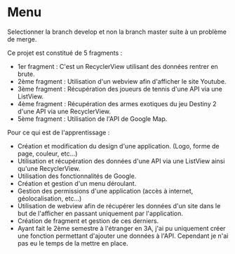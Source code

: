 # Menu
Selectionner la branch develop et non la branch master suite à un problème de merge.

Ce projet est constitué de 5 fragments : 
- 1er fragment : C'est un RecyclerView utilisant des données rentrer en brute.
- 2ème fragment : Utilisation d'un webview afin d'afficher le site Youtube.
- 3ème fragment : Récupération des joueurs de tennis d'une API via une ListView.
- 4ème fragment : Récupération des armes exotiques du jeu Destiny 2 d'une API via une RecyclerView.
- 5ème fragment : Utilisation de l'API de Google Map.

Pour ce qui est de l'apprentissage : 
- Création et modification du design d'une application. (Logo, forme de page, couleur, etc...)
- Utilisation et récupération des données d'une API via une ListView ainsi qu'une RecyclerView.
- Utilisation des fonctionnalités de Google.
- Création et gestion d'un menu déroulant.
- Gestion des permissions d'une application (accès à internet, géolocalisation, etc...)
- Utilisation de webview afin de récupérer les données d'un site dans le but de l'afficher en passant uniquement par l'application.
- Création de fragment et gestion de ces derniers.
- Ayant fait le 2ème semestre à l'étranger en 3A, j'ai pu uniquement créer une fonction permettant d'ajouter une données à
  l'API. Cependant je n'ai pas eu le temps de la mettre en place.
